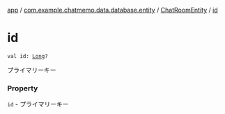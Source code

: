 [app](../../index.md) / [com.example.chatmemo.data.database.entity](../index.md) / [ChatRoomEntity](index.md) / [id](./id.md)

# id

`val id: `[`Long`](https://kotlinlang.org/api/latest/jvm/stdlib/kotlin/-long/index.html)`?`

プライマリーキー

### Property

`id` - プライマリーキー